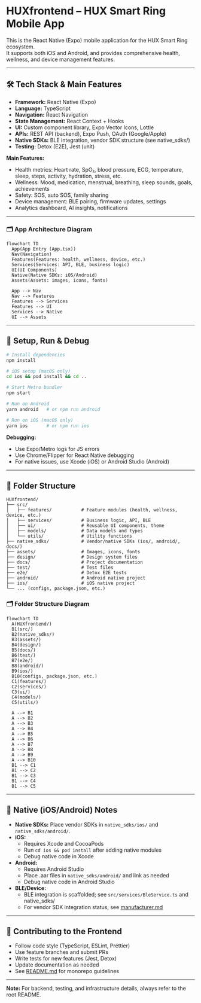 # HUXfrontend – HUX Smart Ring Mobile App

This is the React Native (Expo) mobile application for the HUX Smart Ring ecosystem.  
It supports both iOS and Android, and provides comprehensive health, wellness, and device management features.

---

## 🛠️ Tech Stack & Main Features

- **Framework:** React Native (Expo)
- **Language:** TypeScript
- **Navigation:** React Navigation
- **State Management:** React Context + Hooks
- **UI:** Custom component library, Expo Vector Icons, Lottie
- **APIs:** REST API (backend), Expo Push, OAuth (Google/Apple)
- **Native SDKs:** BLE integration, vendor SDK structure (see native_sdks/)
- **Testing:** Detox (E2E), Jest (unit)

**Main Features:**
- Health metrics: Heart rate, SpO₂, blood pressure, ECG, temperature, sleep, steps, activity, hydration, stress, etc.
- Wellness: Mood, medication, menstrual, breathing, sleep sounds, goals, achievements
- Safety: SOS, auto SOS, family sharing
- Device management: BLE pairing, firmware updates, settings
- Analytics dashboard, AI insights, notifications

---

### 🗂️ App Architecture Diagram

```mermaid
flowchart TD
  App(App Entry (App.tsx))
  Nav(Navigation)
  Features(Features: health, wellness, device, etc.)
  Services(Services: API, BLE, business logic)
  UI(UI Components)
  Native(Native SDKs: iOS/Android)
  Assets(Assets: images, icons, fonts)

  App --> Nav
  Nav --> Features
  Features --> Services
  Features --> UI
  Services --> Native
  UI --> Assets
```

---

## 🚀 Setup, Run & Debug

```sh
# Install dependencies
npm install

# iOS setup (macOS only)
cd ios && pod install && cd ..

# Start Metro bundler
npm start

# Run on Android
yarn android   # or npm run android

# Run on iOS (macOS only)
yarn ios       # or npm run ios
```

**Debugging:**
- Use Expo/Metro logs for JS errors
- Use Chrome/Flipper for React Native debugging
- For native issues, use Xcode (iOS) or Android Studio (Android)

---

## 📁 Folder Structure

```
HUXfrontend/
├── src/
│   ├── features/           # Feature modules (health, wellness, device, etc.)
│   ├── services/           # Business logic, API, BLE
│   ├── ui/                 # Reusable UI components, theme
│   ├── models/             # Data models and types
│   └── utils/              # Utility functions
├── native_sdks/            # Vendor/native SDKs (ios/, android/, docs/)
├── assets/                 # Images, icons, fonts
├── design/                 # Design system files
├── docs/                   # Project documentation
├── test/                   # Test files
├── e2e/                    # Detox E2E tests
├── android/                # Android native project
├── ios/                    # iOS native project
└── ... (configs, package.json, etc.)
```

### 🗂️ Folder Structure Diagram

```mermaid
flowchart TD
  A(HUXfrontend/)
  B1(src/)
  B2(native_sdks/)
  B3(assets/)
  B4(design/)
  B5(docs/)
  B6(test/)
  B7(e2e/)
  B8(android/)
  B9(ios/)
  B10(configs, package.json, etc.)
  C1(features/)
  C2(services/)
  C3(ui/)
  C4(models/)
  C5(utils/)

  A --> B1
  A --> B2
  A --> B3
  A --> B4
  A --> B5
  A --> B6
  A --> B7
  A --> B8
  A --> B9
  A --> B10
  B1 --> C1
  B1 --> C2
  B1 --> C3
  B1 --> C4
  B1 --> C5
```

---

## 📱 Native (iOS/Android) Notes

- **Native SDKs:** Place vendor SDKs in `native_sdks/ios/` and `native_sdks/android/`.
- **iOS:**
  - Requires Xcode and CocoaPods
  - Run `cd ios && pod install` after adding native modules
  - Debug native code in Xcode
- **Android:**
  - Requires Android Studio
  - Place .aar files in `native_sdks/android/` and link as needed
  - Debug native code in Android Studio
- **BLE/Device:**
  - BLE integration is scaffolded; see `src/services/BleService.ts` and native_sdks/
  - For vendor SDK integration status, see [manufacturer.md](./manufacturer.md)

---

## 🤝 Contributing to the Frontend

- Follow code style (TypeScript, ESLint, Prettier)
- Use feature branches and submit PRs
- Write tests for new features (Jest, Detox)
- Update documentation as needed
- See [README.md](./README.md) for monorepo guidelines

---

**Note:** For backend, testing, and infrastructure details, always refer to the root README. 